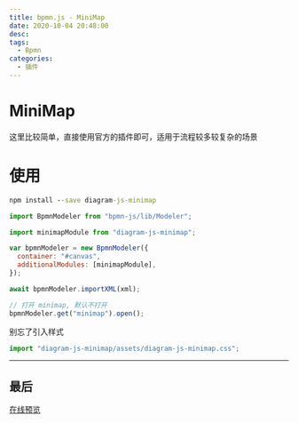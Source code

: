 ```yaml
---
title: bpmn.js - MiniMap
date: 2020-10-04 20:48:00
desc:
tags:
  - Bpmn
categories:
  - 插件
---
```


# MiniMap

这里比较简单，直接使用官方的插件即可，适用于流程较多较复杂的场景

# 使用

```cmd
npm install --save diagram-js-minimap
```

```js
import BpmnModeler from "bpmn-js/lib/Modeler";

import minimapModule from "diagram-js-minimap";

var bpmnModeler = new BpmnModeler({
  container: "#canvas",
  additionalModules: [minimapModule],
});

await bpmnModeler.importXML(xml);

// 打开 minimap, 默认不打开
bpmnModeler.get("minimap").open();
```

别忘了引入样式

```js
import "diagram-js-minimap/assets/diagram-js-minimap.css";
```

---

## 最后

[在线预览](http://bpmn-doc.pengliang.online/)
